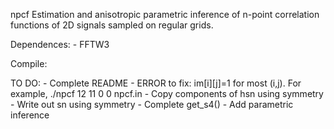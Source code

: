 npcf
Estimation and anisotropic parametric inference of n-point correlation functions of 2D signals sampled on regular grids.

Dependences:
	- FFTW3

Compile: 


TO DO:
	- Complete README
	- ERROR to fix: im[i][j]=1 for most (i,j). For example, ./npcf 12 11 0 0 npcf.in
	-  Copy components of hsn using symmetry
	- Write out sn using symmetry
	- Complete get_s4()
	- Add parametric inference
